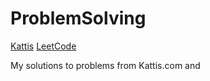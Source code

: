 # ProblemSolving

[Kattis](https://open.kattis.com/)
[LeetCode](https://leetcode.com/)

My solutions to problems from Kattis.com and
